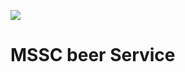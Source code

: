 <a href="https://circleci.com/gh/yared/circleci-docs/yared2/mssc-beer-service2"><img src="https://circleci.com/gh/circleci/circleci-docs/tree/teesloane-patch-5.svg?style=svg"></a>
# MSSC beer Service